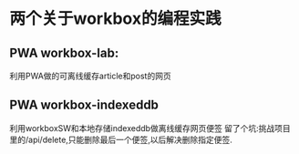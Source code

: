 # 两个关于workbox的编程实践
## PWA workbox-lab:
利用PWA做的可离线缓存article和post的网页

## PWA workbox-indexeddb
利用workboxSW和本地存储indexeddb做离线缓存网页便签
留了个坑:挑战项目里的/api/delete,只能删除最后一个便签,以后解决删除指定便签.
